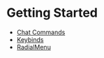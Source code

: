 # Getting Started

* [Chat Commands](chat-commands.md)
* [Keybinds](keybinds.md)
* [RadialMenu](radialmenu.md)
